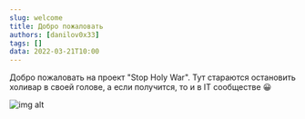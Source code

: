 ```yaml
---
slug: welcome
title: Добро пожаловать
authors: [danilov0x33]
tags: []
data: 2022-03-21T10:00
---
```


Добро пожаловать на проект "Stop Holy War". 
Тут стараются остановить холивар в своей голове, а если получится, то и в IT сообществе 😀

![img alt](/img/bmo.png)
